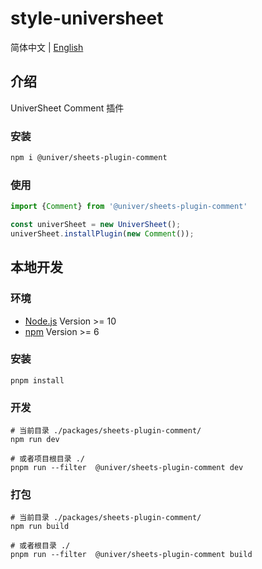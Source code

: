 # style-universheet

简体中文 | [English](./README.md)

## 介绍

UniverSheet Comment 插件

### 安装

```bash
npm i @univer/sheets-plugin-comment
```

### 使用

```js
import {Comment} from '@univer/sheets-plugin-comment'

const univerSheet = new UniverSheet();
univerSheet.installPlugin(new Comment());
```

## 本地开发

### 环境

-   [Node.js](https://nodejs.org/en/) Version >= 10
-   [npm](https://www.npmjs.com/) Version >= 6

### 安装

```
pnpm install
```

### 开发

```
# 当前目录 ./packages/sheets-plugin-comment/
npm run dev

# 或者项目根目录 ./
pnpm run --filter  @univer/sheets-plugin-comment dev
```

### 打包

```
# 当前目录 ./packages/sheets-plugin-comment/
npm run build

# 或者根目录 ./
pnpm run --filter  @univer/sheets-plugin-comment build
```
